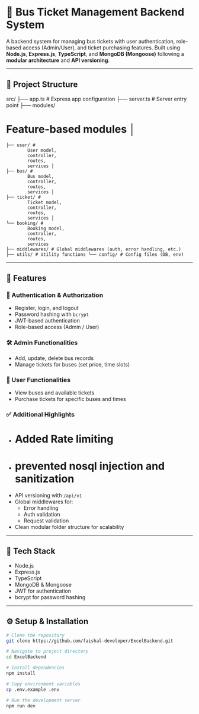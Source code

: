 # 🚌 Bus Ticket Management Backend System

A backend system for managing bus tickets with user authentication, role-based access (Admin/User), and ticket purchasing features. Built using **Node.js**, **Express.js**, **TypeScript**, and **MongoDB (Mongoose)** following a **modular architecture** and **API versioning**.

---

## 📁 Project Structure

src/ ├── app.ts # Express app configuration ├── server.ts # Server entry point ├── modules/ 
# Feature-based modules │ 
    ├── user/ # 
            User model, 
            controller, 
            routes, 
            services │ 
    ├── bus/ # 
            Bus model, 
            controller, 
            routes, 
            services │ 
    ├── ticket/ # 
            Ticket model, 
            controller, 
            routes, 
            services │ 
    └── booking/ # 
            Booking model, 
            controller, 
            routes, 
            services 
    ├── middlewares/ # Global middlewares (auth, error handling, etc.) 
    ├── utils/ # Utility functions └── config/ # Config files (DB, env)
---

## 🚀 Features

### 🔐 Authentication & Authorization
- Register, login, and logout
- Password hashing with `bcrypt`
- JWT-based authentication
- Role-based access (Admin / User)

### 🛠️ Admin Functionalities
- Add, update, delete bus records
- Manage tickets for buses (set price, time slots)

### 👤 User Functionalities
- View buses and available tickets
- Purchase tickets for specific buses and times

### ✅ Additional Highlights
- # Added Rate limiting 
- # prevented nosql injection and sanitization
- API versioning with `/api/v1`
- Global middlewares for:
  - Error handling
  - Auth validation
  - Request validation
- Clean modular folder structure for scalability

---

## 🧰 Tech Stack

- Node.js
- Express.js
- TypeScript
- MongoDB & Mongoose
- JWT for authentication
- bcrypt for password hashing

---

## ⚙️ Setup & Installation

```bash
# Clone the repository
git clone https://github.com/faishal-developer/ExcelBackend.git

# Navigate to project directory
cd ExcelBackend

# Install dependencies
npm install

# Copy environment variables
cp .env.example .env

# Run the development server
npm run dev
